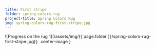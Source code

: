 ```yaml
---
title: First stripe
folder: spring-colors-rug
project-title: Spring Colors Rug
img: spring-colors-rug-first-stripe.jpg
---
```

![Progress on the rug 1](/assets/img/{{ page.folder }}/spring-colors-rug-first-stripe.jpg){: .center-image }